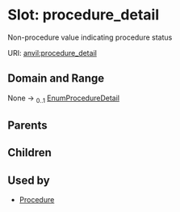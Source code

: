 
# Slot: procedure_detail

Non-procedure value indicating procedure status

URI: [anvil:procedure_detail](https://anvilproject.org/acr-harmonized-data-model/procedure_detail)


## Domain and Range

None &#8594;  <sub>0..1</sub> [EnumProcedureDetail](EnumProcedureDetail.md)

## Parents


## Children


## Used by

 * [Procedure](Procedure.md)
